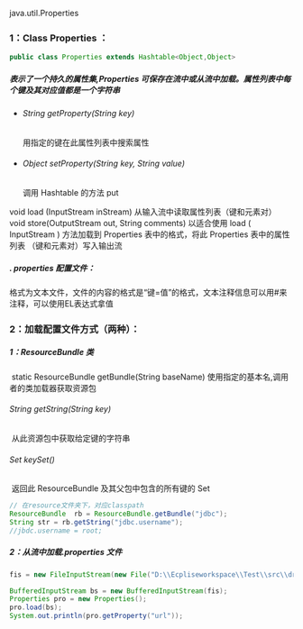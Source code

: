 java.util.Properties

### 1：Class Properties ：

```java
public class Properties extends Hashtable<Object,Object>
```

##### 表示了一个持久的属性集,Properties 可保存在流中或从流中加载。属性列表中每个键及其对应值都是一个字符串

- ###### 	 String getProperty(String key) 

  用指定的键在此属性列表中搜索属性

- ###### 	 Object setProperty(String key, String value) 

  调用 Hashtable 的方法 put

 void load (InputStream inStream) 
      从输入流中读取属性列表（键和元素对） 
 void store(OutputStream out, String comments) 
      以适合使用 load ( InputStream ) 方法加载到 Properties 表中的格式，将此 Properties 表中的属性列表
    （键和元素对）写入输出流



#####  . properties 配置文件：

格式为文本文件，文件的内容的格式是“键=值”的格式，文本注释信息可以用#来注释，可以使用EL表达式拿值



### 2：加载配置文件方式（两种）：

##### 1：ResourceBundle 类

​    static ResourceBundle getBundle(String baseName) 
​           使用指定的基本名,调用者的类加载器获取资源包

######     String getString(String key) 

​           从此资源包中获取给定键的字符串

######     Set<String> keySet() 

​           返回此 ResourceBundle 及其父包中包含的所有键的 Set

```java
// 在resource文件夹下，对应classpath
ResourceBundle  rb = ResourceBundle.getBundle("jdbc");    
String str = rb.getString("jdbc.username");  
//jbdc.username = root;
```

##### 2：从流中加载.properties 文件

```java
fis = new FileInputStream(new File("D:\\Ecpliseworkspace\\Test\\src\\druid.properties"));

BufferedInputStream bs = new BufferedInputStream(fis);
Properties pro = new Properties();
pro.load(bs);
System.out.println(pro.getProperty("url"));
```




